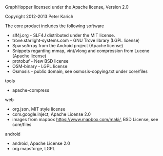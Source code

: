 GraphHopper licensed under the Apache license, Version 2.0

Copyright 2012-2013 Peter Karich

The core product includes the following software
 * slf4j.org - SLF4J distributed under the MIT license. 
 * trove.starlight-systems.com - GNU Trove library (LGPL license)
 * SparseArray from the Android project (Apache license)
 * Snippets regarding mmap, vint/vlong and compression from Lucene (Apache license)
 * protobuf - New BSD license
 * OSM-binary - LGPL license
 * Osmosis - public domain, see osmosis-copying.txt under core/files

tools
 * apache-compress

web
 * org.json, MIT style license
 * com.google.inject, Apache License 2.0
 * images from mapbox https://www.mapbox.com/maki/, BSD License, see core/files

android
 * android, Apache License 2.0
 * org.mapsforge, LGPL
